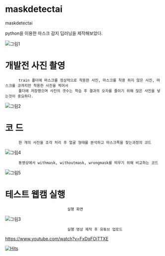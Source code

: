 
# maskdetectai
maskdetectai


python을 이용한 마스크 감지 딥러닝을 제작해보았다.


![그림1](https://user-images.githubusercontent.com/85939078/122637011-57173300-d127-11eb-8fb3-75b4c3f5bf7d.png)

# 개발전 사진 촬영

          train 폴더에 마스크를 정상적으로 착용한 사진, 마스크를 착용 하지 않은 사진, 마스크를 코까지만 착용한 사진을 찍어서
          폴더에 저장했으며 사진의 갯수는 학습 후 결과의 오차를 줄이기 위해 많은 사진을 넣는것이 중요하다.
                                
![그림2](https://user-images.githubusercontent.com/85939078/122637013-58486000-d127-11eb-87e0-d67a498a62f8.png)

# 코 드
          한 개의 사진을 조각 처리 후 얼굴 형태를 분석하고 마스크쪽을 찾는과정의 코드
![그림4](https://user-images.githubusercontent.com/85939078/122637015-58e0f680-d127-11eb-9a05-9674081e1082.png)

          동영상에서 withmask, withoutmask, wrongmask를 띄우기 위해 비교하는 코드
![그림5](https://user-images.githubusercontent.com/85939078/122637016-58e0f680-d127-11eb-8f86-741eb76a8a57.png)


# 테스트 웹캠 실행

                                실행 화면
![그림3](https://user-images.githubusercontent.com/85939078/122637014-58486000-d127-11eb-8720-45eb69907e8c.png)

                                실행 영상 제작 후 유튜브 업로드

https://www.youtube.com/watch?v=FxDqFOiTTXE

[![Hits](https://hits.seeyoufarm.com/api/count/incr/badge.svg?url=https%3A%2F%2Fgithub.com%2Fqeenon666%2Fmaskdetectai&count_bg=%2379C83D&title_bg=%23555555&icon=&icon_color=%23E7E7E7&title=hits&edge_flat=false)](https://hits.seeyoufarm.com)
